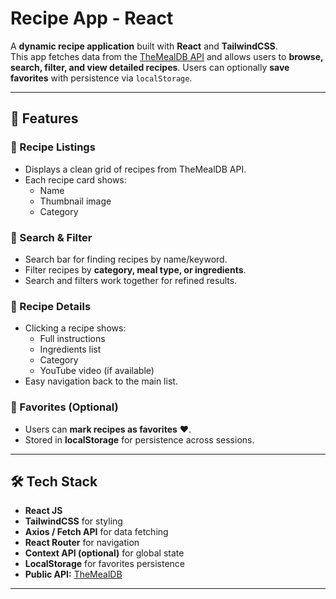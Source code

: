 #  Recipe App - React

A **dynamic recipe application** built with **React** and **TailwindCSS**.  
This app fetches data from the [TheMealDB API](https://www.themealdb.com/api.php) and allows users to **browse, search, filter, and view detailed recipes**. Users can optionally **save favorites** with persistence via `localStorage`.

---

## 🚀 Features

### 🔹 Recipe Listings
- Displays a clean grid of recipes from TheMealDB API.
- Each recipe card shows:
  - Name
  - Thumbnail image
  - Category

### 🔹 Search & Filter
- Search bar for finding recipes by name/keyword.
- Filter recipes by **category, meal type, or ingredients**.
- Search and filters work together for refined results.

### 🔹 Recipe Details
- Clicking a recipe shows:
  - Full instructions
  - Ingredients list
  - Category
  - YouTube video (if available)
- Easy navigation back to the main list.

### 🔹 Favorites (Optional)
- Users can **mark recipes as favorites** ❤️.
- Stored in **localStorage** for persistence across sessions.

---

## 🛠️ Tech Stack
- **React JS**
- **TailwindCSS** for styling
- **Axios / Fetch API** for data fetching
- **React Router** for navigation
- **Context API (optional)** for global state
- **LocalStorage** for favorites persistence
- **Public API:** [TheMealDB](https://www.themealdb.com/api.php)

---
